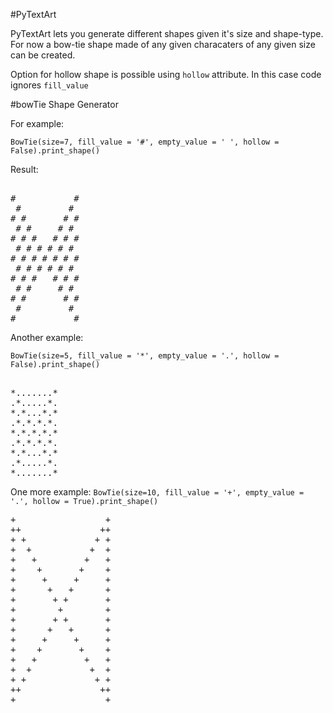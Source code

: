 
#PyTextArt

PyTextArt lets you generate different shapes given it's size and shape-type.
For now a bow-tie shape made of  any given characaters of  any given size can be created.

Option for hollow shape is possible using `hollow` attribute. In this case code ignores `fill_value`

#bowTie Shape Generator

For example:

`BowTie(size=7, fill_value = '#', empty_value = ' ', hollow = False).print_shape()`

Result:

<pre>

#           #
 #         # 
# #       # #
 # #     # # 
# # #   # # #
 # # # # # # 
# # # # # # #
 # # # # # # 
# # #   # # #
 # #     # # 
# #       # #
 #         # 
#           #
</pre>

Another example:

`BowTie(size=5, fill_value = '*', empty_value = '.', hollow = False).print_shape()`

<pre> 
*.......*
.*.....*.
*.*...*.*
.*.*.*.*.
*.*.*.*.*
.*.*.*.*.
*.*...*.*
.*.....*.
*.......*
</pre>

One more example:
`BowTie(size=10, fill_value = '+', empty_value = '.', hollow = True).print_shape()`

<pre>
+                 +
++               ++
+ +             + +
+  +           +  +
+   +         +   +
+    +       +    +
+     +     +     +
+      +   +      +
+       + +       +
+        +        +
+       + +       +
+      +   +      +
+     +     +     +
+    +       +    +
+   +         +   +
+  +           +  +
+ +             + +
++               ++
+                 +
</pre>